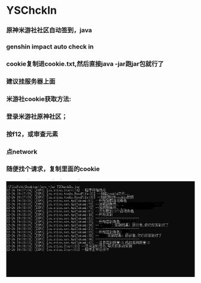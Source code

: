 # YSChckIn
### 原神米游社社区自动签到，java
### genshin impact auto check in
### cookie复制进cookie.txt,然后直接java -jar跑jar包就行了
### 建议挂服务器上面
### 米游社cookie获取方法:
 ###  登录米游社原神社区；
 ###  按f12，或审查元素
 ###  点network
 ###  随便找个请求，复制里面的cookie
 ![avatar](tu.png)
